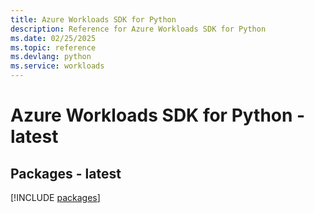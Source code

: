 ```yaml
---
title: Azure Workloads SDK for Python
description: Reference for Azure Workloads SDK for Python
ms.date: 02/25/2025
ms.topic: reference
ms.devlang: python
ms.service: workloads
---
```

# Azure Workloads SDK for Python - latest
## Packages - latest
[!INCLUDE [packages](workloads-index.md)]